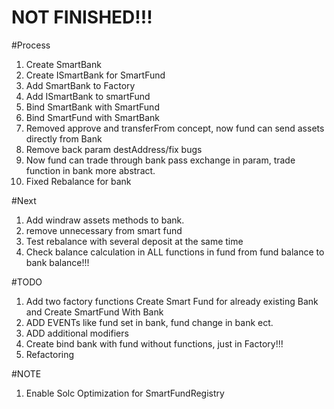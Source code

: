 # NOT FINISHED!!!

#Process

1) Create SmartBank
2) Create ISmartBank for SmartFund
3) Add SmartBank to Factory
4) Add ISmartBank to smartFund
5) Bind SmartBank with SmartFund
6) Bind SmartFund with SmartBank
7) Removed approve and transferFrom concept, now fund can send assets directly from Bank
8) Remove back param destAddress/fix bugs
9) Now fund can trade through bank pass exchange in param, trade function in bank more abstract.
10) Fixed Rebalance for bank

#Next
1) Add windraw assets methods to bank.
2) remove unnecessary from smart fund
3) Test rebalance with several deposit at the same time
4) Check balance calculation in ALL functions in fund from fund balance to bank balance!!!


#TODO
1) Add two factory functions Create Smart Fund for already existing Bank and Create SmartFund With Bank
2) ADD EVENTs like fund set in bank, fund change in bank ect.
3) ADD additional modifiers
4) Create bind bank with fund without functions, just in Factory!!!
5) Refactoring

#NOTE
1) Enable Solc Optimization for SmartFundRegistry
